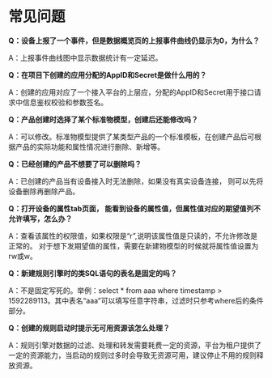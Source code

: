 # 常见问题

**Q：设备上报了一个事件，但是数据概览页的上报事件曲线仍显示为0，为什么？**

A：上报事件曲线图中显示数据统计有一定延迟。

**Q：在项目下创建的应用分配的AppID和Secret是做什么用的？**

A：创建的应用对应了一个接入平台的上层应，分配的AppID和Secret用于接口请求中信息鉴权校验和参数签名。


**Q：产品创建时选择了某个标准物模型，创建后还能修改吗？**

A：可以修改。标准物模型提供了某类型产品的一个标准模板，在创建产品后可根据产品的实际功能和属性情况进行删除、新增等。


**Q：已经创建的产品不想要了可以删除吗？**

A：已创建的产品当有设备接入时无法删除，如果没有真实设备连接， 则可以先将设备删除再删除产品。

**Q：打开设备的属性tab页面， 能看到设备的属性值，但属性值对应的期望值列不允许填写，怎么办？**

A：查看该属性的权限值，如果权限是“r”,说明该属性值是只读的，不允许修改是正常的。
对于想下发期望值的属性，需要在新建物模型的时候就将属性值设置为rw或w。

**Q：新建规则引擎时的类SQL语句的表名是固定的吗？**

A：不是固定写死的。举例：select * from aaa where timestamp > 1592289113。其中表名“aaa”可以填写任意字符串，过滤时只参考where后的条件部分。

**Q：创建的规则启动时提示无可用资源该怎么处理？**

A：规则引擎对数据的过滤、处理和转发需要耗费一定的资源，平台为租户提供了一定的资源能力，当启动的规则过多时会导致无资源可用，建议停止不用的规则释放资源。



